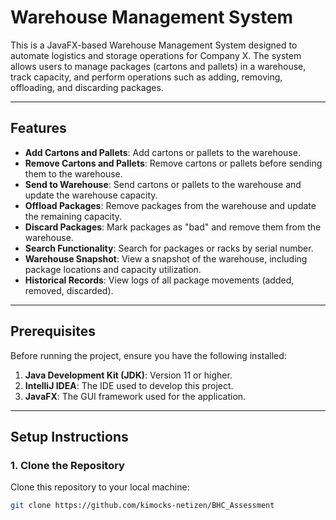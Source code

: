 # Warehouse Management System

This is a JavaFX-based Warehouse Management System designed to automate logistics and storage operations for Company X. The system allows users to manage packages (cartons and pallets) in a warehouse, track capacity, and perform operations such as adding, removing, offloading, and discarding packages.

---

## Features

- **Add Cartons and Pallets**: Add cartons or pallets to the warehouse.
- **Remove Cartons and Pallets**: Remove cartons or pallets before sending them to the warehouse.
- **Send to Warehouse**: Send cartons or pallets to the warehouse and update the warehouse capacity.
- **Offload Packages**: Remove packages from the warehouse and update the remaining capacity.
- **Discard Packages**: Mark packages as "bad" and remove them from the warehouse.
- **Search Functionality**: Search for packages or racks by serial number.
- **Warehouse Snapshot**: View a snapshot of the warehouse, including package locations and capacity utilization.
- **Historical Records**: View logs of all package movements (added, removed, discarded).

---

## Prerequisites

Before running the project, ensure you have the following installed:

1. **Java Development Kit (JDK)**: Version 11 or higher.
2. **IntelliJ IDEA**: The IDE used to develop this project.
3. **JavaFX**: The GUI framework used for the application.

---

## Setup Instructions

### 1. Clone the Repository
Clone this repository to your local machine:

```bash
git clone https://github.com/kimocks-netizen/BHC_Assessment
